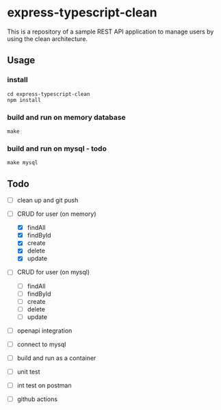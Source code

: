 # express-typescript-clean

This is a repository of a sample REST API application to manage users by using the clean architecture.

## Usage

### install
```
cd express-typescript-clean
npm install
```

### build and run on memory database
```
make
```

### build and run on mysql - todo
```
make mysql
```

## Todo
- [ ] clean up and git push
- [ ] CRUD for user (on memory)
  - [x] findAll
  - [x] findById
  - [x] create
  - [x] delete
  - [x] update
- [ ] CRUD for user (on mysql)
  - [ ] findAll
  - [ ] findById
  - [ ] create
  - [ ] delete
  - [ ] update
- [ ] openapi integration
- [ ] connect to mysql
- [ ] build and run as a container
- [ ] unit test
- [ ] int test on postman
- [ ] github actions

